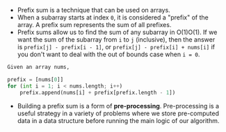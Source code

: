 - Prefix sum is a technique that can be used on arrays. 
- When a subarray starts at index `0`, it is considered a "prefix" of the array. A prefix sum represents the sum of all prefixes.
- Prefix sums allow us to find the sum of any subarray in O(1)O(1). If we want the sum of the subarray from `i` to `j` (inclusive), then the answer is `prefix[j] - prefix[i - 1]`, or `prefix[j] - prefix[i] + nums[i]` if you don't want to deal with the out of bounds case when `i = 0`.
```python
Given an array nums,

prefix = [nums[0]]
for (int i = 1; i < nums.length; i++)
    prefix.append(nums[i] + prefix[prefix.length - 1])
```

- Building a prefix sum is a form of **pre-processing**. Pre-processing is a useful strategy in a variety of problems where we store pre-computed data in a data structure before running the main logic of our algorithm.

